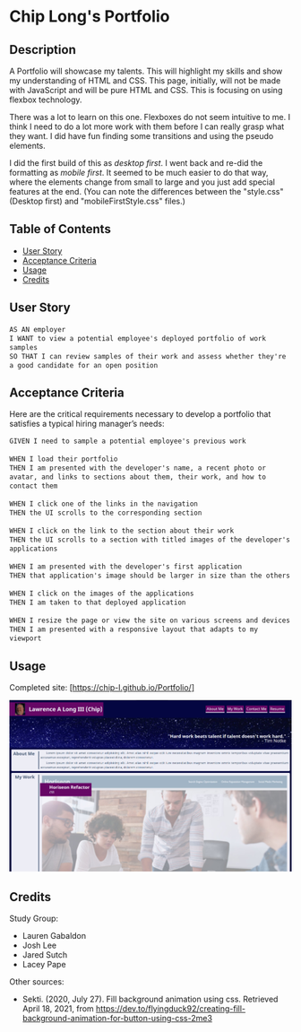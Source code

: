 # Chip Long's Portfolio

## Description

A Portfolio will showcase my talents. This will highlight my skills and show my understanding of HTML and CSS. This page, initially, will not be made with JavaScript and will be pure HTML and CSS. This is focusing on using flexbox technology.

There was a lot to learn on this one. Flexboxes do not seem intuitive to me. I think I need to do a lot more work with them before I can really grasp what they want. I did have fun finding some transitions and using the pseudo elements.

I did the first build of this as _desktop first_. I went back and re-did the formatting as _mobile first_. It seemed to be much easier to do that way, where the elements change from small to large and you just add special features at the end. (You can note the differences between the "style.css" (Desktop first) and "mobileFirstStyle.css" files.)

## Table of Contents

- [User Story](#user-story)
- [Acceptance Criteria](#acceptance-criteria)
- [Usage](#usage)
- [Credits](#credits)

## User Story

```
AS AN employer
I WANT to view a potential employee's deployed portfolio of work samples
SO THAT I can review samples of their work and assess whether they're a good candidate for an open position
```

## Acceptance Criteria

Here are the critical requirements necessary to develop a portfolio that satisfies a typical hiring manager’s needs:

```
GIVEN I need to sample a potential employee's previous work

WHEN I load their portfolio
THEN I am presented with the developer's name, a recent photo or avatar, and links to sections about them, their work, and how to contact them

WHEN I click one of the links in the navigation
THEN the UI scrolls to the corresponding section

WHEN I click on the link to the section about their work
THEN the UI scrolls to a section with titled images of the developer's applications

WHEN I am presented with the developer's first application
THEN that application's image should be larger in size than the others

WHEN I click on the images of the applications
THEN I am taken to that deployed application

WHEN I resize the page or view the site on various screens and devices
THEN I am presented with a responsive layout that adapts to my viewport
```

## Usage

Completed site: [https://chip-l.github.io/Portfolio/]

![Working Page](./assets/misc/PortfolioCompleted-1.jpg)

## Credits

Study Group:

- Lauren Gabaldon
- Josh Lee
- Jared Sutch
- Lacey Pape

Other sources:

- Sekti. (2020, July 27). Fill background animation using css. Retrieved April 18, 2021, from https://dev.to/flyingduck92/creating-fill-background-animation-for-button-using-css-2me3
